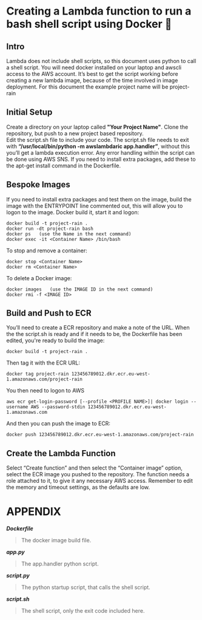 # Creating a Lambda function to run a bash shell script using Docker :whale2:

 
## Intro 

Lambda does not include shell scripts, so this document uses python to call a shell script. 
You will need docker installed on your laptop and awscli access to the AWS account. 
It’s best to get the script working before creating a new lambda image, because of the time involved in image deployment. 
For this document the example project name will be project-rain 

 
## Initial  Setup 

Create a directory on your laptop called **"Your Project Name"**. Clone the repository, but push to a new project based repository.  
Edit the script.sh file to include your code. The script.sh file needs to exit with **“/usr/local/bin/python -m awslambdaric app.handler”**, without this you’ll get a lambda execution error. Any error handling within the script can be done using AWS SNS. 
If you need to install extra packages, add these to the apt-get install command in the Dockerfile. 


## Bespoke Images 

If you need to install extra packages and test them on the image, build the image with the ENTRYPOINT line commented out, this will allow you to logon to the image. Docker build it, start it and logon:
``` 
docker build -t project-rain .
docker run -dt project-rain bash
docker ps   (use the Name in the next command)
docker exec -it <Container Name> /bin/bash
```

To stop and remove a container:
```
docker stop <Container Name>
docker rm <Container Name>
```
To delete a Docker image:
```
docker images   (use the IMAGE ID in the next command)
docker rmi -f <IMAGE ID>
```

## Build and Push to ECR

You’ll need to create a ECR repository and make a note of the URL. 
When the the script.sh is ready and if it needs to be, the Dockerfile has been edited, you're ready to build the image:
```
docker build -t project-rain .
```
Then tag it with the ECR URL:
```
docker tag project-rain 123456789012.dkr.ecr.eu-west-1.amazonaws.com/project-rain
```
You then need to logon to AWS
```
aws ecr get-login-password [--profile <PROFILE NAME>]| docker login --username AWS --password-stdin 123456789012.dkr.ecr.eu-west-1.amazonaws.com
```
And then you can push the image to ECR:
```
docker push 123456789012.dkr.ecr.eu-west-1.amazonaws.com/project-rain
```


## Create the Lambda Function 

Select “Create function” and then select the “Container image” option, select the ECR image you pushed to the repository. The function needs a role attached to it, to give it any necessary AWS access.
Remember to edit the memory and timeout settings, as the defaults are low.

 
# APPENDIX 

***Dockerfile*** 
> The docker image build file.

***app.py*** 
> The app.handler python script. 

***script.py*** 
> The python startup script, that calls the shell script. 

***script.sh*** 
> The shell script, only the exit code included here.

